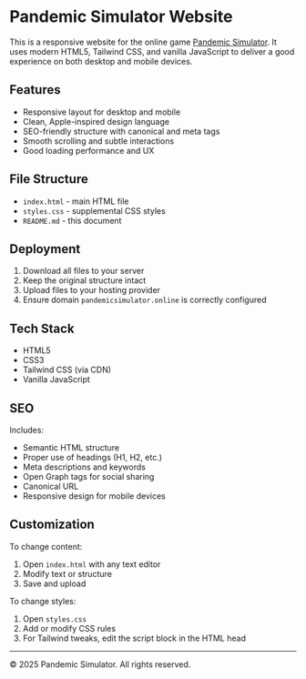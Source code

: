 # Pandemic Simulator Website

This is a responsive website for the online game [Pandemic Simulator](https://www.pandemicsimulator.online/). It uses modern HTML5, Tailwind CSS, and vanilla JavaScript to deliver a good experience on both desktop and mobile devices.

## Features

- Responsive layout for desktop and mobile
- Clean, Apple-inspired design language
- SEO-friendly structure with canonical and meta tags
- Smooth scrolling and subtle interactions
- Good loading performance and UX

## File Structure

- `index.html` - main HTML file
- `styles.css` - supplemental CSS styles
- `README.md` - this document

## Deployment

1. Download all files to your server
2. Keep the original structure intact
3. Upload files to your hosting provider
4. Ensure domain `pandemicsimulator.online` is correctly configured

## Tech Stack

- HTML5
- CSS3
- Tailwind CSS (via CDN)
- Vanilla JavaScript

## SEO

Includes:

- Semantic HTML structure
- Proper use of headings (H1, H2, etc.)
- Meta descriptions and keywords
- Open Graph tags for social sharing
- Canonical URL
- Responsive design for mobile devices

## Customization

To change content:

1. Open `index.html` with any text editor
2. Modify text or structure
3. Save and upload

To change styles:

1. Open `styles.css`
2. Add or modify CSS rules
3. For Tailwind tweaks, edit the script block in the HTML head

---

© 2025 Pandemic Simulator. All rights reserved.
